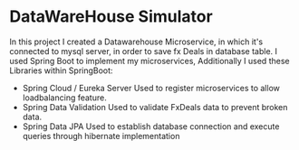# DataWareHouse Simulator

In this project I created a Datawarehouse Microservice, in which it's connected to mysql server, in order to save fx Deals in database table.
I used Spring Boot to implement my microservices, Additionally I used these Libraries within SpringBoot:
* Spring Cloud / Eureka Server
  Used to register microservices to allow loadbalancing feature.
* Spring Data Validation
  Used to validate FxDeals data to prevent broken data. 
* Spring Data JPA
  Used to establish database connection and execute queries through hibernate implementation
